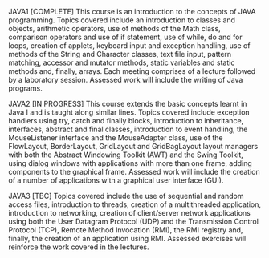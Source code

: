 JAVA1 [COMPLETE]
This course is an introduction to the concepts of JAVA programming. Topics covered include an introduction to classes and objects, arithmetic operators, use of methods of the Math class, comparison operators and use of if statement, use of while, do and for loops, creation of applets, keyboard input and exception handling, use of methods of the String and Character classes, text file input, pattern matching, accessor and mutator methods, static variables and static methods and, finally, arrays.  Each meeting comprises of a lecture followed by a laboratory session.  Assessed work will include the writing of Java programs.

JAVA2 [IN PROGRESS]
This course extends the basic concepts learnt in Java I and is taught along similar lines.  Topics covered include exception handlers using try, catch and finally blocks, introduction to inheritance, interfaces, abstract and final classes, introduction to event handling, the MouseListener interface and the MouseAdapter class, use of the FlowLayout, BorderLayout, GridLayout and GridBagLayout layout managers with both the Abstract Windowing Toolkit (AWT) and the Swing Toolkit, using dialog windows with applications with more than one frame, adding components to the graphical frame. Assessed work will include the creation of a number of applications with a graphical user interface (GUI).

JAVA3 [TBC]
Topics covered include the use of sequential and random access files, introduction to threads, creation of a multithreaded application, introduction to networking, creation of client/server network applications using both the User Datagram Protocol (UDP) and the Transmission Control Protocol (TCP), Remote Method Invocation (RMI), the RMI registry and, finally, the creation of an application using RMI.  Assessed exercises will reinforce the work covered in the lectures.

